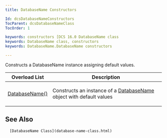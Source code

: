 ```yaml
---
title: DatabaseName Constructors

Id: dcsDatabaseNameConstructors
TocParent: dcsDatabaseNameClass
TocOrder: 1

keywords: constructors [DCS 16.0 DatabaseName class
keywords: DatabaseName class, constructors
keywords: DatabaseName.DatabaseName constructors

---
```


Constructs a DatabaseName instance assigning default values.
<br />



| Overload List | Description |
| ---- | ---- |
| [DatabaseName()](database-name-class-constructor1.html) | <p>Constructs an instance of a [DatabaseName](database-name-class.html) object with default values |



## See Also

<dl />

      [DatabaseName Class](database-name-class.html)

